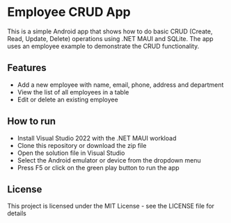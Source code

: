 # Employee CRUD App

This is a simple Android app that shows how to do basic CRUD (Create, Read, Update, Delete) operations using .NET MAUI and SQLite. The app uses an employee example to demonstrate the CRUD functionality.

## Features

- Add a new employee with name, email, phone, address and department
- View the list of all employees in a table
- Edit or delete an existing employee

## How to run

- Install Visual Studio 2022 with the .NET MAUI workload
- Clone this repository or download the zip file
- Open the solution file in Visual Studio
- Select the Android emulator or device from the dropdown menu
- Press F5 or click on the green play button to run the app

## License
This project is licensed under the MIT License - see the LICENSE file for details
